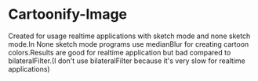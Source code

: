 # Cartoonify-Image
Created for usage realtime applications with sketch mode and none sketch mode.In None sketch mode programs use medianBlur for creating cartoon colors.Results are good for realtime application but bad compared to bilateralFilter.(I don't use bilateralFilter because it's very slow for realtime applications)
